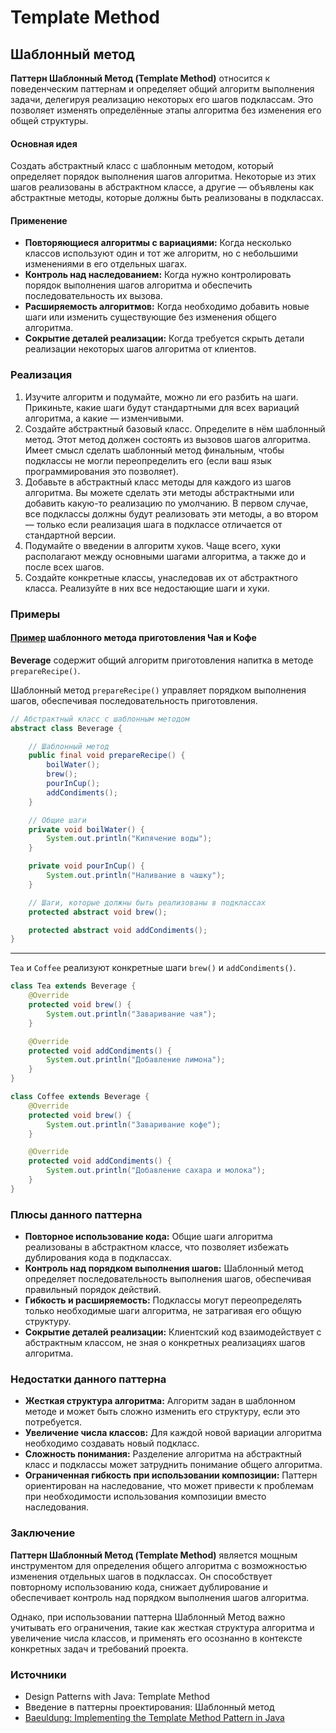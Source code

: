 # Template Method

## Шаблонный метод

**Паттерн Шаблонный Метод (Template Method)** относится к поведенческим паттернам и определяет общий алгоритм выполнения
задачи, делегируя реализацию некоторых его шагов подклассам. Это позволяет изменять определённые этапы алгоритма без
изменения его общей структуры.

#### Основная идея

Создать абстрактный класс с шаблонным методом, который определяет порядок выполнения шагов алгоритма. Некоторые из этих
шагов реализованы в абстрактном классе, а другие — объявлены как абстрактные методы, которые должны быть реализованы в
подклассах.

#### Применение

- **Повторяющиеся алгоритмы с вариациями:** Когда несколько классов используют один и тот же алгоритм, но с небольшими
  изменениями в его отдельных шагах.
- **Контроль над наследованием:** Когда нужно контролировать порядок выполнения шагов алгоритма и обеспечить
  последовательность их вызова.
- **Расширяемость алгоритмов:** Когда необходимо добавить новые шаги или изменить существующие без изменения общего
  алгоритма.
- **Сокрытие деталей реализации:** Когда требуется скрыть детали реализации некоторых шагов алгоритма от клиентов.

### Реализация

1. Изучите алгоритм и подумайте, можно ли его разбить на шаги. Прикиньте, какие шаги будут стандартными для всех
   вариаций алгоритма, а какие — изменчивыми.
2. Создайте абстрактный базовый класс. Определите в нём шаблонный метод. Этот метод должен состоять из вызовов шагов
   алгоритма. Имеет смысл сделать шаблонный метод финальным, чтобы подклассы не могли переопределить его   (если ваш
   язык программирования это позволяет).
3. Добавьте в абстрактный класс методы для каждого из шагов алгоритма. Вы можете сделать эти методы абстрактными или
   добавить какую-то реализацию по умолчанию. В первом случае, все подклассы должны будут реализовать эти методы, а во
   втором — только если реализация шага в подклассе отличается от стандартной версии.
4. Подумайте о введении в алгоритм хуков. Чаще всего, хуки располагают между основными шагами алгоритма, а также до и
   после всех шагов.
5. Создайте конкретные классы, унаследовав их от абстрактного класса. Реализуйте в них все недостающие шаги и хуки.

### Примеры

#### [Пример](code%2Fexample2_drinks%2FMain.java) шаблонного метода приготовления Чая и Кофе

**Beverage** содержит общий алгоритм приготовления напитка в методе ```prepareRecipe()```.

Шаблонный метод ```prepareRecipe()``` управляет порядком выполнения шагов, обеспечивая последовательность приготовления.

```java
// Абстрактный класс с шаблонным методом
abstract class Beverage {

    // Шаблонный метод
    public final void prepareRecipe() {
        boilWater();
        brew();
        pourInCup();
        addCondiments();
    }

    // Общие шаги
    private void boilWater() {
        System.out.println("Кипячение воды");
    }

    private void pourInCup() {
        System.out.println("Наливание в чашку");
    }

    // Шаги, которые должны быть реализованы в подклассах
    protected abstract void brew();

    protected abstract void addCondiments();
}
```

---

```Tea``` и ```Coffee``` реализуют конкретные шаги ```brew()``` и ```addCondiments()```.

```java
class Tea extends Beverage {
    @Override
    protected void brew() {
        System.out.println("Заваривание чая");
    }

    @Override
    protected void addCondiments() {
        System.out.println("Добавление лимона");
    }
}
```

```java
class Coffee extends Beverage {
    @Override
    protected void brew() {
        System.out.println("Заваривание кофе");
    }

    @Override
    protected void addCondiments() {
        System.out.println("Добавление сахара и молока");
    }
}
```

### Плюсы данного паттерна

- **Повторное использование кода:** Общие шаги алгоритма реализованы в абстрактном классе, что позволяет избежать
  дублирования кода в подклассах.
- **Контроль над порядком выполнения шагов:** Шаблонный метод определяет последовательность выполнения шагов,
  обеспечивая правильный порядок действий.
- **Гибкость и расширяемость:** Подклассы могут переопределять только необходимые шаги алгоритма, не затрагивая его
  общую структуру.
- **Сокрытие деталей реализации:** Клиентский код взаимодействует с абстрактным классом, не зная о конкретных
  реализациях шагов алгоритма.

### Недостатки данного паттерна

- **Жесткая структура алгоритма:** Алгоритм задан в шаблонном методе и может быть сложно изменить его структуру, если
  это потребуется.
- **Увеличение числа классов:** Для каждой новой вариации алгоритма необходимо создавать новый подкласс.
- **Сложность понимания:** Разделение алгоритма на абстрактный класс и подклассы может затруднить понимание общего
  алгоритма.
- **Ограниченная гибкость при использовании композиции:** Паттерн ориентирован на наследование, что может привести к
  проблемам при необходимости использования композиции вместо наследования.

### Заключение

**Паттерн Шаблонный Метод (Template Method)** является мощным инструментом для определения общего алгоритма с
возможностью изменения отдельных шагов в подклассах. Он способствует повторному использованию кода, снижает дублирование
и обеспечивает контроль над порядком выполнения шагов алгоритма.

Однако, при использовании паттерна Шаблонный Метод важно учитывать его ограничения, такие как жесткая структура
алгоритма и увеличение числа классов, и применять его осознанно в контексте конкретных задач и требований проекта.

### Источники

- Design Patterns with Java: Template Method
- Введение в паттерны проектирования: Шаблонный метод
- [Baeuldung: Implementing the Template Method Pattern in Java](https://www.baeldung.com/java-template-method-pattern)